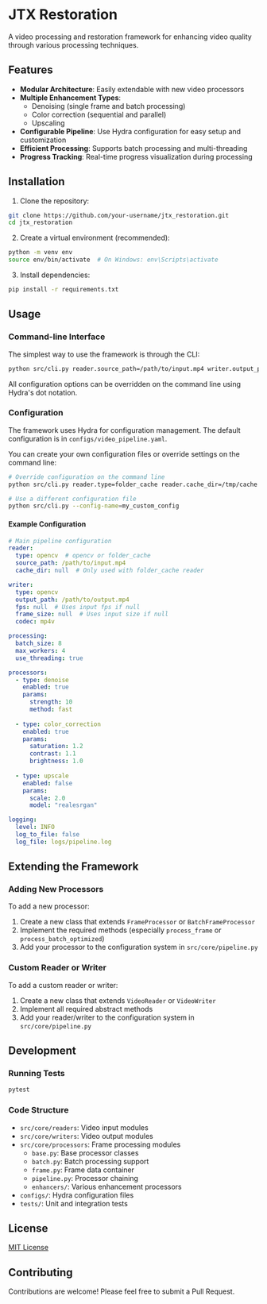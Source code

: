 # JTX Restoration

A video processing and restoration framework for enhancing video quality through various processing techniques.

## Features

- **Modular Architecture**: Easily extendable with new video processors
- **Multiple Enhancement Types**: 
  - Denoising (single frame and batch processing)
  - Color correction (sequential and parallel)
  - Upscaling
- **Configurable Pipeline**: Use Hydra configuration for easy setup and customization
- **Efficient Processing**: Supports batch processing and multi-threading
- **Progress Tracking**: Real-time progress visualization during processing

## Installation

1. Clone the repository:
```bash
git clone https://github.com/your-username/jtx_restoration.git
cd jtx_restoration
```

2. Create a virtual environment (recommended):
```bash
python -m venv env
source env/bin/activate  # On Windows: env\Scripts\activate
```

3. Install dependencies:
```bash
pip install -r requirements.txt
```

## Usage

### Command-line Interface

The simplest way to use the framework is through the CLI:

```bash
python src/cli.py reader.source_path=/path/to/input.mp4 writer.output_path=/path/to/output.mp4
```

All configuration options can be overridden on the command line using Hydra's dot notation.

### Configuration

The framework uses Hydra for configuration management. The default configuration is in `configs/video_pipeline.yaml`.

You can create your own configuration files or override settings on the command line:

```bash
# Override configuration on the command line
python src/cli.py reader.type=folder_cache reader.cache_dir=/tmp/cache processing.batch_size=16

# Use a different configuration file
python src/cli.py --config-name=my_custom_config
```

#### Example Configuration

```yaml
# Main pipeline configuration
reader:
  type: opencv  # opencv or folder_cache
  source_path: /path/to/input.mp4
  cache_dir: null  # Only used with folder_cache reader

writer:
  type: opencv
  output_path: /path/to/output.mp4
  fps: null  # Uses input fps if null
  frame_size: null  # Uses input size if null
  codec: mp4v

processing:
  batch_size: 8
  max_workers: 4
  use_threading: true

processors:
  - type: denoise
    enabled: true
    params:
      strength: 10
      method: fast
  
  - type: color_correction
    enabled: true
    params:
      saturation: 1.2
      contrast: 1.1
      brightness: 1.0
  
  - type: upscale
    enabled: false
    params:
      scale: 2.0
      model: "realesrgan"

logging:
  level: INFO
  log_to_file: false
  log_file: logs/pipeline.log
```

## Extending the Framework

### Adding New Processors

To add a new processor:

1. Create a new class that extends `FrameProcessor` or `BatchFrameProcessor`
2. Implement the required methods (especially `process_frame` or `process_batch_optimized`)
3. Add your processor to the configuration system in `src/core/pipeline.py`

### Custom Reader or Writer

To add a custom reader or writer:

1. Create a new class that extends `VideoReader` or `VideoWriter`
2. Implement all required abstract methods
3. Add your reader/writer to the configuration system in `src/core/pipeline.py`

## Development

### Running Tests

```bash
pytest
```

### Code Structure

- `src/core/readers`: Video input modules
- `src/core/writers`: Video output modules
- `src/core/processors`: Frame processing modules
  - `base.py`: Base processor classes
  - `batch.py`: Batch processing support
  - `frame.py`: Frame data container
  - `pipeline.py`: Processor chaining
  - `enhancers/`: Various enhancement processors
- `configs/`: Hydra configuration files
- `tests/`: Unit and integration tests

## License

[MIT License](LICENSE)

## Contributing

Contributions are welcome! Please feel free to submit a Pull Request. 
